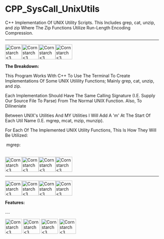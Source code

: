 # CPP_SysCall_UnixUtils
C++ Implementation Of UNIX Utility Scripts. This Includes grep, cat, unzip, and zip Where The Zip Functions Utilize Run-Length Encoding Compression.
______________________________________________________________________________________________


<img src="https://github.com/Kingerthanu/PythonSmallClicker/assets/76754592/d7e870ac-27d5-4717-9595-3e3bc9529d46" alt="Cornstarch <3" width="55" height="49"><img src="https://github.com/Kingerthanu/PythonSmallClicker/assets/76754592/d7e870ac-27d5-4717-9595-3e3bc9529d46" alt="Cornstarch <3" width="55" height="49"><img src="https://github.com/Kingerthanu/PythonSmallClicker/assets/76754592/d7e870ac-27d5-4717-9595-3e3bc9529d46" alt="Cornstarch <3" width="55" height="49"><img src="https://github.com/Kingerthanu/PythonSmallClicker/assets/76754592/d7e870ac-27d5-4717-9595-3e3bc9529d46" alt="Cornstarch <3" width="55" height="49">


**The Breakdown:**

  This Program Works With C++ To Use The Terminal To Create Implementations Of Some UNIX Utilility Functions; Mainly grep, cat, unzip, and zip.

  Each Implementation Should Have The Same Calling Signature (I.E. Supply Our Source File To Parse) From The Normal UNIX Function. Also, To Dilineniate
  
  Between UNIX's Utilities And MY Utilities I Will Add A 'm' At The Start Of Each Util Name (I.E. mgrep, mcat, mzip, munzip).

  For Each Of The Implemented UNIX Utility Functions, This Is How They Will Be Utilized:

  &nbsp;mgrep: <br />
       <br />


<img src="https://github.com/Kingerthanu/PythonSmallClicker/assets/76754592/540a38c0-344b-4f8b-8420-bdb88e6ae321" alt="Cornstarch <3" width="55" height="49"><img src="https://github.com/Kingerthanu/PythonSmallClicker/assets/76754592/540a38c0-344b-4f8b-8420-bdb88e6ae321" alt="Cornstarch <3" width="55" height="49"><img src="https://github.com/Kingerthanu/PythonSmallClicker/assets/76754592/540a38c0-344b-4f8b-8420-bdb88e6ae321" alt="Cornstarch <3" width="55" height="49"><img src="https://github.com/Kingerthanu/PythonSmallClicker/assets/76754592/540a38c0-344b-4f8b-8420-bdb88e6ae321" alt="Cornstarch <3" width="55" height="49">


______________________________________________________________________________________________

<img src="https://github.com/Kingerthanu/PythonSmallClicker/assets/76754592/8ce1a9da-0c57-4291-9df7-03a713356b63" alt="Cornstarch <3" width="55" height="49"><img src="https://github.com/Kingerthanu/PythonSmallClicker/assets/76754592/8ce1a9da-0c57-4291-9df7-03a713356b63" alt="Cornstarch <3" width="55" height="49"><img src="https://github.com/Kingerthanu/PythonSmallClicker/assets/76754592/8ce1a9da-0c57-4291-9df7-03a713356b63" alt="Cornstarch <3" width="55" height="49"><img src="https://github.com/Kingerthanu/PythonSmallClicker/assets/76754592/8ce1a9da-0c57-4291-9df7-03a713356b63" alt="Cornstarch <3" width="55" height="49">

**Features:**

....


<img src="https://github.com/Kingerthanu/PythonSmallClicker/assets/76754592/693fba63-b74f-471d-8572-a35188e5b6ef" alt="Cornstarch <3" width="55" height="49"> <img src="https://github.com/Kingerthanu/PythonSmallClicker/assets/76754592/693fba63-b74f-471d-8572-a35188e5b6ef" alt="Cornstarch <3" width="55" height="49"> <img src="https://github.com/Kingerthanu/PythonSmallClicker/assets/76754592/693fba63-b74f-471d-8572-a35188e5b6ef" alt="Cornstarch <3" width="55" height="49"> <img src="https://github.com/Kingerthanu/PythonSmallClicker/assets/76754592/693fba63-b74f-471d-8572-a35188e5b6ef" alt="Cornstarch <3" width="55" height="49">
